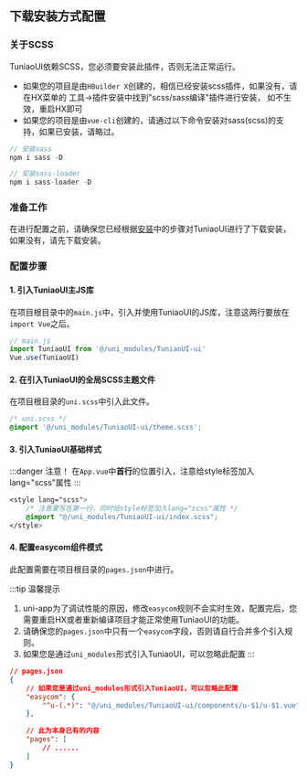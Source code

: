 ## 下载安装方式配置

### 关于SCSS

TuniaoUI依赖SCSS，您必须要安装此插件，否则无法正常运行。

- 如果您的项目是由`HBuilder X`创建的，相信已经安装scss插件，如果没有，请在HX菜单的 工具->插件安装中找到"scss/sass编译"插件进行安装，
如不生效，重启HX即可
- 如果您的项目是由`vue-cli`创建的，请通过以下命令安装对sass(scss)的支持，如果已安装，请略过。

```js
// 安装sass
npm i sass -D

// 安装sass-loader
npm i sass-loader -D
```

### 准备工作

在进行配置之前，请确保您已经根据[安装](/components/install.html)中的步骤对TuniaoUI进行了下载安装，如果没有，请先下载安装。


### 配置步骤

#### 1. 引入TuniaoUI主JS库

在项目根目录中的`main.js`中，引入并使用TuniaoUI的JS库，注意这两行要放在`import Vue`之后。

```js
// main.js
import TuniaoUI from '@/uni_modules/TuniaoUI-ui'
Vue.use(TuniaoUI)
```


#### 2. 在引入TuniaoUI的全局SCSS主题文件

在项目根目录的`uni.scss`中引入此文件。

```css
/* uni.scss */
@import '@/uni_modules/TuniaoUI-ui/theme.scss';
```


#### 3. 引入TuniaoUI基础样式

:::danger 注意！
在`App.vue`中**首行**的位置引入，注意给style标签加入lang="scss"属性
:::

```css
<style lang="scss">
	/* 注意要写在第一行，同时给style标签加入lang="scss"属性 */
	@import "@/uni_modules/TuniaoUI-ui/index.scss";
</style>
```


#### 4. 配置easycom组件模式

此配置需要在项目根目录的`pages.json`中进行。

:::tip 温馨提示
1. uni-app为了调试性能的原因，修改`easycom`规则不会实时生效，配置完后，您需要重启HX或者重新编译项目才能正常使用TuniaoUI的功能。
2. 请确保您的`pages.json`中只有一个`easycom`字段，否则请自行合并多个引入规则。
3. 如果您是通过`uni_modules`形式引入TuniaoUI，可以忽略此配置
:::

```json
// pages.json
{
	// 如果您是通过uni_modules形式引入TuniaoUI，可以忽略此配置
	"easycom": {
		"^u-(.*)": "@/uni_modules/TuniaoUI-ui/components/u-$1/u-$1.vue"
	},
	
	// 此为本身已有的内容
	"pages": [
		// ......
	]
}
```
